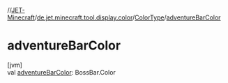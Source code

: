 //[JET-Minecraft](../../../index.md)/[de.jet.minecraft.tool.display.color](../index.md)/[ColorType](index.md)/[adventureBarColor](adventure-bar-color.md)

# adventureBarColor

[jvm]\
val [adventureBarColor](adventure-bar-color.md): BossBar.Color
